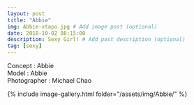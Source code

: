 ```yaml
---
layout: post
title: "Abbie"
img: Abbie-xtapo.jpg # Add image post (optional)
date: 2018-10-02 08:15:00
description: Sexy Girl! # Add post description (optional)
tag: [sexy]
---
```

Concept : Abbie    
Model : Abbie  
Photographer : Michael Chao         


{% include image-gallery.html folder="/assets/img/Abbie/" %}
